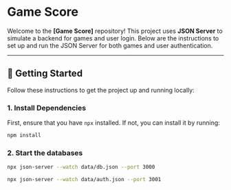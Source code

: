 # Game Score

Welcome to the **[Game Score]** repository! This project uses **JSON Server** to simulate a backend for games and user login. Below are the instructions to set up and run the JSON Server for both games and user authentication.

---

## 🚀 Getting Started

Follow these instructions to get the project up and running locally:

### 1. **Install Dependencies**

First, ensure that you have `npx` installed. If not, you can install it by running:

```bash
npm install
```

### 2. **Start the databases**

```bash
npx json-server --watch data/db.json --port 3000

npx json-server --watch data/auth.json --port 3001


